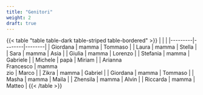 ```yaml
---
title: "Genitori"
weight: 2
draft: true
---
```


{{< table "table table-dark table-striped table-bordered" >}}
| | |
|---------|--------|--------|
| Giordana | mamma | Tommaso |
| Laura | mamma | Stella |
| Sara | mamma | Asia |
| Giulia | mamma | Lorenzo |
| Stefania | mamma | Gabriele |
| Michele | papà | Miriam |
| Arianna <br/> Francesco | mamma <br/> zio | Marco |
| Zikra | mamma | Gabriel |
| Giordana | mamma | Tommaso |
| Masha | mamma | Maila |
| Zhensila | mamma | Alvin |
| Riccarda | mamma | Matteo |
{{< /table >}}
